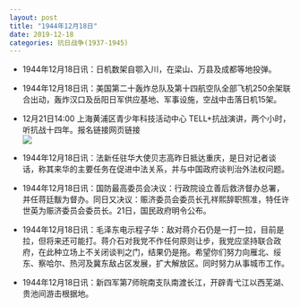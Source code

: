 ```yaml
---
layout: post
title: "1944年12月18日"
date: 2019-12-18
categories: 抗日战争(1937-1945)
---
```


<meta name="referrer" content="no-referrer" />

- 1944年12月18日讯：日机数架自鄂入川，在梁山、万县及成都等地投弹。 

- 1944年12月18日讯：美国第二十轰炸总队及第十四航空队全部飞机250余架联合出动，轰炸汉口及岳阳日军供应基地、军事设施，空战中击落日机15架。 

- 12月21日14:00 上海黄浦区青少年科技活动中心  TELL+抗战演讲，两个小时，听抗战十四年。报名链接网页链接 <br/><img src="https://wx4.sinaimg.cn/large/aca367d8gy1ga11uwmep1j22m01gxhdt.jpg" />

- 1944年12月18日讯：法新任驻华大使贝志高昨日抵达重庆，是日对记者谈话，称其来华的主要任务在促进中法关系，并与中国政府谈判治外法权问题。 

- 1944年12月18日讯：国防最高委员会决议：行政院设立善后救济督办总署，并任蒋廷黻为督办。同日又决议：赈济委员会委员长孔祥熙辞职照准，特任许世英为赈济委员会委员长。21日，国民政府明令公布。 

- 1944年12月18日讯：毛泽东电示程子华：敌对蒋介石仍是一打一拉，目前是拉，但将来还可能打。蒋介石对我党不作任何原则让步，我党应坚持联合政府，在此种立场上不关闭谈判之门，结果仍是拖。希望你们努力向雁北、绥东、察哈尔、热河及冀东敌占区发展，扩大解放区。同时努力从事城市工作。 

- 1944年12月18日讯：新四军第7师皖南支队南渡长江，开辟青弋江以西芜湖、贵池间游击根据地。 

